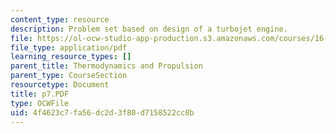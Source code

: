```yaml
---
content_type: resource
description: Problem set based on design of a turbojet engine.
file: https://ol-ocw-studio-app-production.s3.amazonaws.com/courses/16-01-unified-engineering-i-ii-iii-iv-fall-2005-spring-2006/4f4623c7fa56dc2d3f80d7158522cc8b_p7.PDF
file_type: application/pdf
learning_resource_types: []
parent_title: Thermodynamics and Propulsion
parent_type: CourseSection
resourcetype: Document
title: p7.PDF
type: OCWFile
uid: 4f4623c7-fa56-dc2d-3f80-d7158522cc8b
---
```

